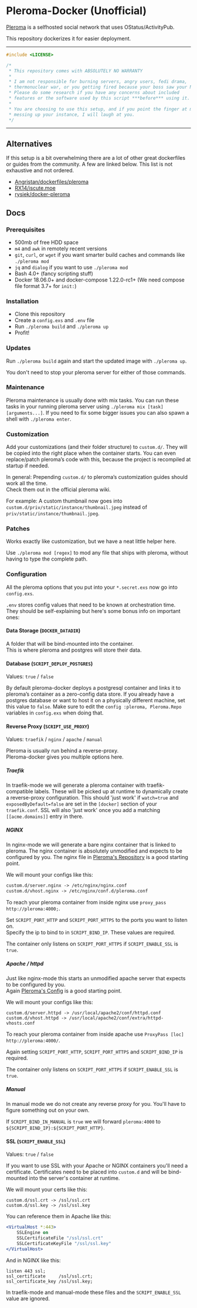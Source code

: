 # Pleroma-Docker (Unofficial)

[Pleroma](https://pleroma.social/) is a selfhosted social network that uses OStatus/ActivityPub.

This repository dockerizes it for easier deployment.

<hr>

```cpp
#include <LICENSE>

/*
 * This repository comes with ABSOLUTELY NO WARRANTY
 *
 * I am not responsible for burning servers, angry users, fedi drama,
 * thermonuclear war, or you getting fired because your boss saw your NSFW posts.
 * Please do some research if you have any concerns about included
 * features or the software used by this script ***before*** using it.
 *
 * You are choosing to use this setup, and if you point the finger at me for
 * messing up your instance, I will laugh at you.
 */
```

<hr>

## Alternatives

If this setup is a bit overwhelming there are a lot of other great dockerfiles
or guides from the community. A few are linked below. This list is not exhaustive and not ordered.

- [Angristan/dockerfiles/pleroma](https://github.com/Angristan/dockerfiles/tree/master/pleroma)
- [RX14/iscute.moe](https://github.com/RX14/kurisu.rx14.co.uk/blob/master/services/iscute.moe/pleroma/Dockerfile)
- [rysiek/docker-pleroma](https://git.pleroma.social/rysiek/docker-pleroma)

## Docs

### Prerequisites

- 500mb of free HDD space
- `m4` and `awk` in remotely recent versions
- `git`, `curl`, or `wget` if you want smarter build caches and commands like `./pleroma mod`
- `jq` and `dialog` if you want to use `./pleroma mod`
- Bash 4.0+ (fancy scripting stuff)
- Docker 18.06.0+ and docker-compose 1.22.0-rc1+ (We need compose file format 3.7+ for `init:`)

### Installation

- Clone this repository
- Create a `config.exs` and `.env` file
- Run `./pleroma build` and `./pleroma up`
- Profit!

### Updates

Run `./pleroma build` again and start the updated image with `./pleroma up`.

You don't need to stop your pleroma server for either of those commands.

### Maintenance

Pleroma maintenance is usually done with mix tasks.
You can run these tasks in your running pleroma server using `./pleroma mix [task] [arguments...]`.
If you need to fix some bigger issues you can also spawn a shell with `./pleroma enter`.

### Customization

Add your customizations (and their folder structure) to `custom.d/`.
They will be copied into the right place when the container starts.
You can even replace/patch pleroma’s code with this, because the project is recompiled at startup if needed.

In general: Prepending `custom.d/` to pleroma’s customization guides should work all the time.<br>
Check them out in the official pleroma wiki.

For example: A custom thumbnail now goes into `custom.d/priv/static/instance/thumbnail.jpeg` instead of `priv/static/instance/thumbnail.jpeg`.

### Patches

Works exactly like customization, but we have a neat little helper here.

Use `./pleroma mod [regex]` to mod any file that ships with pleroma, without having to type the complete path.<br>

### Configuration

All the pleroma options that you put into your `*.secret.exs` now go into `config.exs`.

`.env` stores config values that need to be known at orchestration time.<br>
They should be self-explaining but here's some bonus info on important ones:

#### Data Storage (`DOCKER_DATADIR`)

A folder that will be bind-mounted into the container.<br>
This is where pleroma and postgres will store their data.

#### Database (`SCRIPT_DEPLOY_POSTGRES`)

Values: `true` / `false`

By default pleroma-docker deploys a postgresql container and links it to pleroma’s container as a zero-config data store.
If you already have a postgres database or want to host it on a physically different machine, set this value to `false`.
Make sure to edit the `config :pleroma, Pleroma.Repo` variables in `config.exs` when doing that.

#### Reverse Proxy (`SCRIPT_USE_PROXY`)

Values: `traefik` / `nginx` / `apache` / `manual`

Pleroma is usually run behind a reverse-proxy.<br>
Pleroma-docker gives you multiple options here.

##### Traefik

In traefik-mode we will generate a pleroma container with traefik-compatible labels.
These will be picked up at runtime to dynamically create a reverse-proxy configuration.
This should 'just work' if `watch=true` and `exposedByDefault=false` are set in the `[docker]` section of your `traefik.conf`.
SSL will also 'just work' once you add a matching `[[acme.domains]]` entry in there.

##### NGINX

In nginx-mode we will generate a bare nginx container that is linked to pleroma.
The nginx container is absolutely unmodified and expects to be configured by you.
The nginx file in [Pleroma's Repository](https://git.pleroma.social/pleroma/pleroma/blob/develop/installation/pleroma.nginx) is a good starting point.

We will mount your configs like this:
```txt
custom.d/server.nginx -> /etc/nginx/nginx.conf
custom.d/vhost.nginx -> /etc/nginx/conf.d/pleroma.conf
```

To reach your pleroma container from inside nginx use `proxy_pass http://pleroma:4000;`.

Set `SCRIPT_PORT_HTTP` and `SCRIPT_PORT_HTTPS` to the ports you want to listen on.<br>
Specify the ip to bind to in `SCRIPT_BIND_IP`. These values are required.

The container only listens on `SCRIPT_PORT_HTTPS` if `SCRIPT_ENABLE_SSL` is `true`.

##### Apache / httpd

Just like nginx-mode this starts an unmodified apache server that expects to be configured by you.<br>
Again [Pleroma's Config](https://git.pleroma.social/pleroma/pleroma/blob/develop/installation/pleroma-apache.conf) is a good starting point.

We will mount your configs like this:
```
custom.d/server.httpd -> /usr/local/apache2/conf/httpd.conf
custom.d/vhost.httpd -> /usr/local/apache2/conf/extra/httpd-vhosts.conf
```

To reach your pleroma container from inside apache use `ProxyPass [loc] http://pleroma:4000/`.

Again setting `SCRIPT_PORT_HTTP`, `SCRIPT_PORT_HTTPS` and `SCRIPT_BIND_IP` is required.

The container only listens on `SCRIPT_PORT_HTTPS` if `SCRIPT_ENABLE_SSL` is `true`.

##### Manual

In manual mode we do not create any reverse proxy for you.
You'll have to figure something out on your own.

If `SCRIPT_BIND_IN_MANUAL` is `true` we will forward `pleroma:4000` to `${SCRIPT_BIND_IP}:${SCRIPT_PORT_HTTP}`.

#### SSL (`SCRIPT_ENABLE_SSL`)

Values: `true` / `false`

If you want to use SSL with your Apache or NGINX containers you'll need a
certificate. Certificates need to be placed into `custom.d` and will be
bind-mounted into the server's container at runtime.

We will mount your certs like this:
```
custom.d/ssl.crt -> /ssl/ssl.crt
custom.d/ssl.key -> /ssl/ssl.key
```

You can reference them in Apache like this:
```apache
<VirtualHost *:443>
    SSLEngine on
    SSLCertificateFile "/ssl/ssl.crt"
    SSLCertificateKeyFile "/ssl/ssl.key"
</VirtualHost>
```

And in NGINX like this:
```nginx
listen 443 ssl;
ssl_certificate     /ssl/ssl.crt;
ssl_certificate_key /ssl/ssl.key;
```

In traefik-mode and manual-mode these files and the `SCRIPT_ENABLE_SSL` value are ignored.
